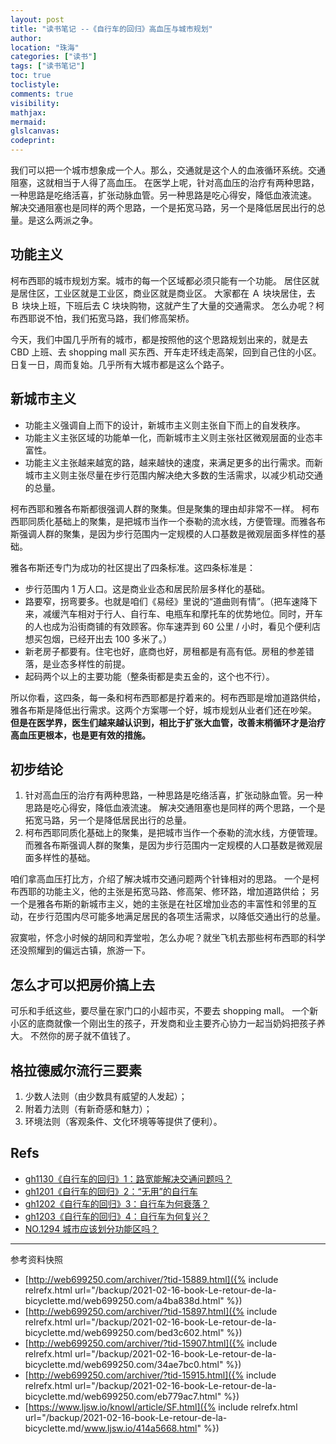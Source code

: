 ```yaml
---
layout: post
title: "读书笔记 --《自行车的回归》高血压与城市规划"
author:
location: "珠海"
categories: ["读书"]
tags: ["读书笔记"]
toc: true
toclistyle:
comments: true
visibility:
mathjax:
mermaid:
glslcanvas:
codeprint:
---
```


我们可以把一个城市想象成一个人。那么，交通就是这个人的血液循环系统。交通阻塞，这就相当于人得了高血压。
在医学上呢，针对高血压的治疗有两种思路，一种思路是吃络活喜，扩张动脉血管。另一种思路是吃心得安，降低血液流速。
解决交通阻塞也是同样的两个思路，一个是拓宽马路，另一个是降低居民出行的总量。是这么两派之争。


## 功能主义

柯布西耶的城市规划方案。城市的每一个区域都必须只能有一个功能。
居住区就是居住区，工业区就是工业区，商业区就是商业区。
大家都在 Ａ 块块居住，去 Ｂ 块块上班，下班后去 C 块块购物，这就产生了大量的交通需求。
怎么办呢？柯布西耶说不怕，我们拓宽马路，我们修高架桥。

今天，我们中国几乎所有的城市，都是按照他的这个思路规划出来的，就是去 CBD 上班、去 shopping mall 买东西、开车走环线走高架，回到自己住的小区。
日复一日，周而复始。几乎所有大城市都是这么个路子。


## 新城市主义

* 功能主义强调自上而下的设计，新城市主义则主张自下而上的自发秩序。
* 功能主义主张区域的功能单一化，而新城市主义则主张社区微观层面的业态丰富性。
* 功能主义主张越来越宽的路，越来越快的速度，来满足更多的出行需求。而新城市主义则主张尽量在步行范围内解决绝大多数的生活需求，以减少机动交通的总量。

柯布西耶和雅各布斯都很强调人群的聚集。但是聚集的理由却非常不一样。
柯布西耶同质化基础上的聚集，是把城市当作一个泰勒的流水线，方便管理。而雅各布斯强调人群的聚集，是因为步行范围内一定规模的人口基数是微观层面多样性的基础。

雅各布斯还专门为成功的社区提出了四条标准。这四条标准是：

* 步行范围内 1 万人口。这是商业业态和居民阶层多样化的基础。
* 路要窄，拐弯要多。也就是咱们《易经》里说的“道曲则有情”。（把车速降下来，减缓汽车相对于行人、自行车、电瓶车和摩托车的优势地位。同时，开车的人也成为沿街商铺的有效顾客。你车速弄到 60 公里 / 小时，看见个便利店想买包烟，已经开出去 100 多米了。）
* 新老房子都要有。住宅也好，底商也好，房租都是有高有低。房租的参差错落，是业态多样性的前提。
* 起码两个以上的主要功能（整条街都是卖五金的，这个也不行）。

所以你看，这四条，每一条和柯布西耶都是拧着来的。柯布西耶是增加道路供给，雅各布斯是降低出行需求。这两个方案哪一个好，城市规划从业者们还在吵架。
**但是在医学界，医生们越来越认识到，相比于扩张大血管，改善末梢循环才是治疗高血压更根本，也是更有效的措施。**


## 初步结论

1. 针对高血压的治疗有两种思路，一种思路是吃络活喜，扩张动脉血管。另一种思路是吃心得安，降低血液流速。
    解决交通阻塞也是同样的两个思路，一个是拓宽马路，另一个是降低居民出行的总量。
2. 柯布西耶同质化基础上的聚集，是把城市当作一个泰勒的流水线，方便管理。
    而雅各布斯强调人群的聚集，是因为步行范围内一定规模的人口基数是微观层面多样性的基础。

咱们拿高血压打比方，介绍了解决城市交通问题两个针锋相对的思路。
一个是柯布西耶的功能主义，他的主张是拓宽马路、修高架、修环路，增加道路供给；
另一个是雅各布斯的新城市主义，她的主张是在社区增加业态的丰富性和邻里的互动，在步行范围内尽可能多地满足居民的各项生活需求，以降低交通出行的总量。

寂寞啦，怀念小时候的胡同和弄堂啦，怎么办呢？就坐飞机去那些柯布西耶的科学还没照耀到的偏远古镇，旅游一下。


## 怎么才可以把房价搞上去

可乐和手纸这些，要尽量在家门口的小超市买，不要去 shopping mall。
一个新小区的底商就像一个刚出生的孩子，开发商和业主要齐心协力一起当奶妈把孩子养大。
不然你的房子就不值钱了。


## 格拉德威尔流行三要素

1. 少数人法则（由少数具有威望的人发起）；
2. 附着力法则（有新奇感和魅力）；
3. 环境法则（客观条件、文化环境等等提供了便利）。


## Refs

* [gh1130《自行车的回归》1：路宽能解决交通问题吗？](http://web699250.com/archiver/?tid-15889.html)
* [gh1201《自行车的回归》2：“无用”的自行车](http://web699250.com/archiver/?tid-15897.html)
* [gh1202《自行车的回归》3：自行车为何衰落？](http://web699250.com/archiver/?tid-15907.html)
* [gh1203《自行车的回归》4：自行车为何复兴？](http://web699250.com/archiver/?tid-15915.html)
* [NO.1294 城市应该划分功能区吗？](https://www.ljsw.io/knowl/article/SF.html)

<hr class='reviewline'/>
<p class='reviewtip'><script type='text/javascript' src='{% include relrefx.html url="/assets/reviewjs/blogs/2021-02-16-book-Le-retour-de-la-bicyclette.md.js" %}'></script></p>
<font class='ref_snapshot'>参考资料快照</font>

- [http://web699250.com/archiver/?tid-15889.html]({% include relrefx.html url="/backup/2021-02-16-book-Le-retour-de-la-bicyclette.md/web699250.com/a4ba838d.html" %})
- [http://web699250.com/archiver/?tid-15897.html]({% include relrefx.html url="/backup/2021-02-16-book-Le-retour-de-la-bicyclette.md/web699250.com/bed3c602.html" %})
- [http://web699250.com/archiver/?tid-15907.html]({% include relrefx.html url="/backup/2021-02-16-book-Le-retour-de-la-bicyclette.md/web699250.com/34ae7bc0.html" %})
- [http://web699250.com/archiver/?tid-15915.html]({% include relrefx.html url="/backup/2021-02-16-book-Le-retour-de-la-bicyclette.md/web699250.com/eb779ac7.html" %})
- [https://www.ljsw.io/knowl/article/SF.html]({% include relrefx.html url="/backup/2021-02-16-book-Le-retour-de-la-bicyclette.md/www.ljsw.io/414a5668.html" %})
